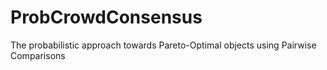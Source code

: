# ProbCrowdConsensus
The probabilistic approach towards Pareto-Optimal objects using Pairwise Comparisons
